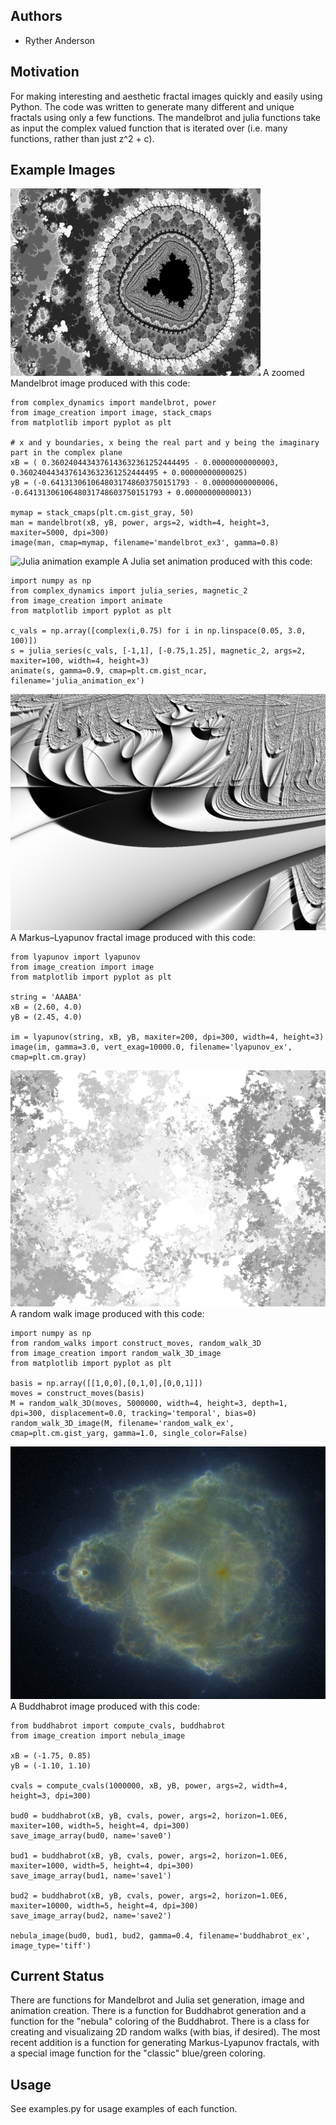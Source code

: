 ## Authors

- Ryther Anderson

## Motivation
For making interesting and aesthetic fractal images quickly and easily using Python. The code
was written to generate many different and unique fractals using only a few functions.
The mandelbrot and julia functions take as input the complex valued function that is iterated over
(i.e. many functions, rather than just z^2 + c).

## Example Images

<img src="./mandelbrot_ex3.png" width="400" height="300"/>
A zoomed Mandelbrot image produced with this code:

```
from complex_dynamics import mandelbrot, power
from image_creation import image, stack_cmaps
from matplotlib import pyplot as plt

# x and y boundaries, x being the real part and y being the imaginary part in the complex plane
xB = ( 0.3602404434376143632361252444495 - 0.00000000000003,  0.3602404434376143632361252444495 + 0.00000000000025)
yB = (-0.6413130610648031748603750151793 - 0.00000000000006, -0.6413130610648031748603750151793 + 0.00000000000013)

mymap = stack_cmaps(plt.cm.gist_gray, 50)
man = mandelbrot(xB, yB, power, args=2, width=4, height=3, maxiter=5000, dpi=300)
image(man, cmap=mymap, filename='mandelbrot_ex3', gamma=0.8)
```

![Julia animation example](./julia_animation_ex.gif)
A Julia set animation produced with this code:
```
import numpy as np
from complex_dynamics import julia_series, magnetic_2
from image_creation import animate
from matplotlib import pyplot as plt

c_vals = np.array([complex(i,0.75) for i in np.linspace(0.05, 3.0, 100)])
s = julia_series(c_vals, [-1,1], [-0.75,1.25], magnetic_2, args=2, maxiter=100, width=4, height=3)
animate(s, gamma=0.9, cmap=plt.cm.gist_ncar, filename='julia_animation_ex')
```

![Lyapunov example](./lyapunov_ex.png)
A Markus–Lyapunov fractal image produced with this code:
```
from lyapunov import lyapunov
from image_creation import image
from matplotlib import pyplot as plt

string = 'AAABA'
xB = (2.60, 4.0)
yB = (2.45, 4.0)

im = lyapunov(string, xB, yB, maxiter=200, dpi=300, width=4, height=3)
image(im, gamma=3.0, vert_exag=10000.0, filename='lyapunov_ex', cmap=plt.cm.gray)
```

![Random walk example](./random_walk_ex.png)
A random walk image produced with this code:
```
import numpy as np
from random_walks import construct_moves, random_walk_3D
from image_creation import random_walk_3D_image
from matplotlib import pyplot as plt

basis = np.array([[1,0,0],[0,1,0],[0,0,1]])
moves = construct_moves(basis)
M = random_walk_3D(moves, 5000000, width=4, height=3, depth=1, dpi=300, displacement=0.0, tracking='temporal', bias=0)
random_walk_3D_image(M, filename='random_walk_ex', cmap=plt.cm.gist_yarg, gamma=1.0, single_color=False)
```

![Buddhabrot example](./buddhabrot_ex.png)
A Buddhabrot image produced with this code:
```
from buddhabrot import compute_cvals, buddhabrot
from image_creation import nebula_image

xB = (-1.75, 0.85)
yB = (-1.10, 1.10)

cvals = compute_cvals(1000000, xB, yB, power, args=2, width=4, height=3, dpi=300)

bud0 = buddhabrot(xB, yB, cvals, power, args=2, horizon=1.0E6, maxiter=100, width=5, height=4, dpi=300)
save_image_array(bud0, name='save0')

bud1 = buddhabrot(xB, yB, cvals, power, args=2, horizon=1.0E6, maxiter=1000, width=5, height=4, dpi=300)
save_image_array(bud1, name='save1')

bud2 = buddhabrot(xB, yB, cvals, power, args=2, horizon=1.0E6, maxiter=10000, width=5, height=4, dpi=300)
save_image_array(bud2, name='save2')

nebula_image(bud0, bud1, bud2, gamma=0.4, filename='buddhabrot_ex', image_type='tiff')
```

## Current Status
There are functions for Mandelbrot and Julia set generation, image and animation creation. There is
a function for Buddhabrot generation and a function for the "nebula" coloring of the Buddhabrot. 
There is a class for creating and visualizaing 2D random walks (with bias, if desired). The most recent 
addition is a function for generating Markus-Lyapunov fractals, with a special image function for the
"classic" blue/green coloring.

## Usage
See examples.py for usage examples of each function.

